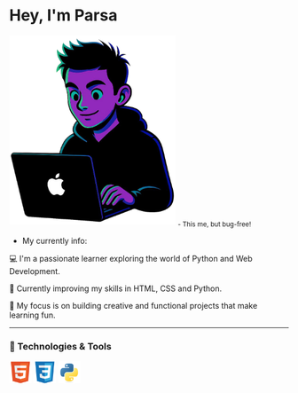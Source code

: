 # Hey, I'm Parsa
<p algin="center">
  <img src="https://github.com/parsayg/parsayg/blob/main/IMG_20250810_200749_868.png?raw=true" alt="Error" width="300"  />
  <sub>- This me, but bug-free!</sub>
</p>

- My currently info:
  
💻 I'm a passionate learner exploring the world of Python and Web Development.  

🌱 Currently improving my skills in HTML, CSS and Python.  

🚀 My focus is on building creative and functional projects that make learning fun.  

---
### 🔧 Technologies & Tools
<p align="left">
  <img src="https://raw.githubusercontent.com/devicons/devicon/master/icons/html5/html5-original.svg" alt="html5" width="40" height="40"/>
  <img src="https://raw.githubusercontent.com/devicons/devicon/master/icons/css3/css3-original.svg" alt="css3" width="40" height="40"/>
  <img src="https://raw.githubusercontent.com/devicons/devicon/master/icons/python/python-original.svg" alt="python" width="40" height="40"/>
</p>




